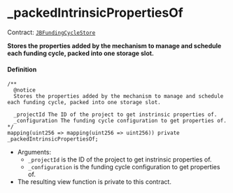 # _packedIntrinsicPropertiesOf

Contract: [`JBFundingCycleStore`](/v4/deprecated/v3/api/contracts/jbfundingcyclestore/README.md)​‌

**Stores the properties added by the mechanism to manage and schedule each funding cycle, packed into one storage slot.**

#### Definition

```
/**
  @notice
  Stores the properties added by the mechanism to manage and schedule each funding cycle, packed into one storage slot.

  _projectId The ID of the project to get instrinsic properties of.
  _configuration The funding cycle configuration to get properties of.
*/
mapping(uint256 => mapping(uint256 => uint256)) private _packedIntrinsicPropertiesOf;
```

* Arguments:
  * `_projectId` is the ID of the project to get instrinsic properties of.
  * `_configuration` is the funding cycle configuration to get properties of.
* The resulting view function is private to this contract.
